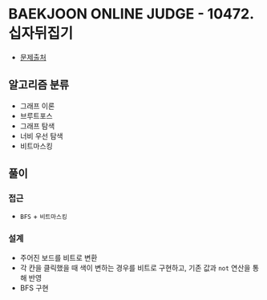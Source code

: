 # BAEKJOON ONLINE JUDGE - 10472. 십자뒤집기

- [문제출처](https://www.acmicpc.net/problem/10472 '10472. 십자뒤집기')

## 알고리즘 분류

- 그래프 이론
- 브루트포스
- 그래프 탐색
- 너비 우선 탐색
- 비트마스킹

## 풀이

### 접근

- `BFS` + `비트마스킹`

### 설계

- 주어진 보드를 비트로 변환
- 각 칸을 클릭했을 때 색이 변하는 경우를 비트로 구현하고, 기존 값과 `not` 연산을 통해 반영
- BFS 구현
